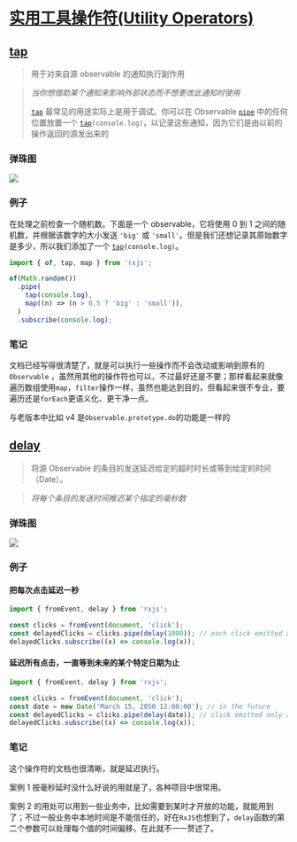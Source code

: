 # [实用工具操作符(Utility Operators)](https://rxjs.dev/guide/operators#utility-operators)

## [tap](https://rxjs.dev/api/operators/tap)

> 用于对来自源 observable 的通知执行副作用

> *当你想借助某个通知来影响外部状态而不想更改此通知时使用*
>
> [`tap`](https://rxjs.tech/api/index/function/tap) 最常见的用途实际上是用于调试。你可以在 Observable [`pipe`](https://rxjs.tech/api/index/function/pipe) 中的任何位置放置一个 [`tap`](https://rxjs.tech/api/index/function/tap)`(console.log)`，以记录这些通知，因为它们是由以前的操作返回的源发出来的

### 弹珠图

![](https://rxjs.tech/assets/images/marble-diagrams/tap.png)

### 例子

在处理之前检查一个随机数。下面是一个 observable，它将使用 0 到 1 之间的随机数，并根据该数字的大小发送 `'big'` 或 `'small'`。但是我们还想记录其原始数字是多少，所以我们添加了一个 [`tap`](https://rxjs.tech/api/index/function/tap)`(console.log)`。

```typescript
import { of, tap, map } from 'rxjs';

of(Math.random())
  .pipe(
    tap(console.log),
    map((n) => (n > 0.5 ? 'big' : 'small')),
  )
  .subscribe(console.log);
```

### 笔记

文档已经写得很清楚了，就是可以执行一些操作而不会改动或影响到原有的`Observable` ，虽然用其他的操作符也可以，不过最好还是不要；那样看起来就像遍历数组使用`map`，`filter`操作一样，虽然也能达到目的，但看起来很不专业，要遍历还是`forEach`更语义化、更干净一点。

与老版本中比如 v4 是`Observable.prototype.do`的功能是一样的

## [delay](https://rxjs.dev/api/operators/delay)

> 将源 Observable 的条目的发送延迟给定的超时时长或等到给定的时间（Date）。

> *将每个条目的发送时间推迟某个指定的毫秒数*

### 弹珠图

![](https://rxjs.tech/assets/images/marble-diagrams/delay.png)

### 例子

#### 把每次点击延迟一秒

```typescript
import { fromEvent, delay } from 'rxjs';

const clicks = fromEvent(document, 'click');
const delayedClicks = clicks.pipe(delay(1000)); // each click emitted after 1 second
delayedClicks.subscribe((x) => console.log(x));
```

#### 延迟所有点击，一直等到未来的某个特定日期为止

```typescript
import { fromEvent, delay } from 'rxjs';

const clicks = fromEvent(document, 'click');
const date = new Date('March 15, 2050 12:00:00'); // in the future
const delayedClicks = clicks.pipe(delay(date)); // click emitted only after that date
delayedClicks.subscribe((x) => console.log(x));
```

### 笔记

这个操作符的文档也很清晰，就是延迟执行。

案例 1 按毫秒延时没什么好说的用就是了，各种项目中很常用。

案例 2 的用处可以用到一些业务中，比如需要到某时才开放的功能，就能用到了；不过一般业务中本地时间是不能信任的，好在`RxJS`也想到了，`delay`函数的第二个参数可以处理每个值的时间偏移，在此就不一一赘述了。